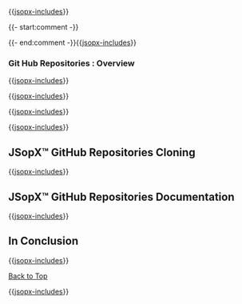 ﻿{{[jsopx-includes](./DocsX/AllGlobal/Master/Includes/Content/Template/Technologies/GitHubRepositories/Header.md)}}

{{- start:comment -}}
<!-- START JSOPX NOVA DOCX HEADER
group: 'Technologies'
subGroup: 'Git Hub Repositories'
isDraft: true
isProductionReady: true
toc: true
END JSOPX NOVA DOCX HEADER -->
{{- end:comment -}}{{[jsopx-includes](./DocsX/AllGlobal/Master/Includes/Content/Common/Draft-Notice.md)}}

### Git Hub Repositories : Overview

{{[jsopx-includes](./DocsX/AllGlobal/Master/Includes/Content/Template/Technologies/GitHubRepositories/Overview.md)}}

{{[jsopx-includes](./DocsX/AllGlobal/Master/Includes/Content/Common/Current-Phase.md)}}

{{[jsopx-includes](./DocsX/AllGlobal/Master/Includes/Content/Template/Technologies/GitHubRepositories/BodyContent.md)}}

{{[jsopx-includes](./DocsX/AllGlobal/Master/Includes/Content/Common/Alerts-Current.md)}}


## JSopX™ GitHub Repositories Cloning

{{[jsopx-includes](./DocsX/AllGlobal/Master/Includes/Content/Template/Technologies/GitHubRepositories/JsopxGitHubRepositoriesCloning.md)}}


## JSopX™ GitHub Repositories Documentation

{{[jsopx-includes](./DocsX/AllGlobal/Master/Includes/Content/Template/Technologies/GitHubRepositories/Documentation.md)}}

## In Conclusion

{{[jsopx-includes](./DocsX/AllGlobal/Master/Includes/Content/Template/Technologies/GitHubRepositories/InConclusion.md)}}

[Back to Top](#table-of-contents)

{{[jsopx-includes](./DocsX/AllGlobal/Master/Includes/Content/Layout/Footer.md)}}
